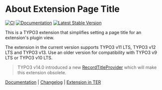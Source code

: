 # About Extension Page Title

[![CI](https://github.com/brotkrueml/extpagetitle/actions/workflows/ci.yml/badge.svg)](https://github.com/brotkrueml/extpagetitle/actions/workflows/ci.yml)
[![Documentation](https://github.com/brotkrueml/extpagetitle/actions/workflows/docs.yaml/badge.svg)](https://github.com/brotkrueml/extpagetitle/actions/workflows/docs.yaml)
[![Latest Stable Version](https://poser.pugx.org/brotkrueml/extpagetitle/v/stable)](https://packagist.org/packages/brotkrueml/extpagetitle)

This is a TYPO3 extension that simplifies setting a page title for an extension's plugin view.

The extension in the current version supports TYPO3 v11 LTS, TYPO3 v12 LTS and TYPO3 v13.
Use an older version for compatibility with TYPO3 v9 LTS or TYPO3 v10 LTS.

> TYPO3 v14.0 introduced a new [RecordTitleProvider](https://docs.typo3.org/c/typo3/cms-core/main/en-us/Changelog/14.0/Feature-106232-ProvideRecordTitleProvider.html) which will make this extension obsolete.

[Documentation](https://docs.typo3.org/p/brotkrueml/extpagetitle/main/en-us/) |
[Changelog](https://github.com/brotkrueml/extpagetitle/blob/main/CHANGELOG.md) |
[Extension in TER](https://extensions.typo3.org/extension/extpagetitle/)
